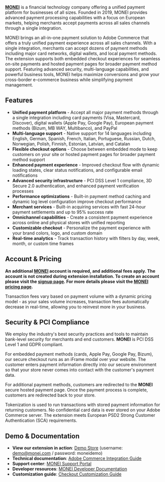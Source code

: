 **[MONEI](https://monei.com)** is a financial technology company offering a unified payment platform for businesses of all sizes. Founded in 2019, MONEI provides advanced payment processing capabilities with a focus on European markets, helping merchants accept payments across all sales channels through a single integration.

MONEI brings an all-in-one payment solution to Adobe Commerce that offers a truly unified payment experience across all sales channels. With a single integration, merchants can accept dozens of payment methods including major card networks, digital wallets, and local payment methods. The extension supports both embedded checkout experiences for seamless on-site payments and hosted payment pages for broader payment method support. Featuring advanced security, multi-language capabilities, and powerful business tools, MONEI helps maximize conversions and grow your cross-border e-commerce business while simplifying payment management.

## Features

- **Unified payment platform** - Accept all major payment methods through a single integration including card payments (Visa, Mastercard, Discover), digital wallets (Apple Pay, Google Pay), European payment methods (Bizum, MB WAY, Multibanco), and PayPal
- **Multi-language support** - Native support for 14 languages including English, German, Spanish, French, Italian, Portuguese, Russian, Dutch, Norwegian, Polish, Finnish, Estonian, Latvian, and Catalan
- **Flexible checkout options** - Choose between embedded mode to keep customers on your site or hosted payment pages for broader payment method support
- **Enhanced payment experience** - Improved checkout flow with dynamic loading states, clear status notifications, and configurable email notifications
- **Advanced security infrastructure** - PCI DSS Level 1 compliance, 3D Secure 2.0 authentication, and enhanced payment verification processes
- **Performance optimizations** - Built-in payment method caching and dynamic log level configuration improve checkout performance
- **Merchant services** - Built-in acquiring services with fast 24-hour payment settlements and up to 95% success rate
- **Omnichannel capabilities** - Create a consistent payment experience across online and physical stores with unified reporting
- **Customizable checkout** - Personalize the payment experience with your brand colors, logo, and custom domain
- **Real-time analytics** - Track transaction history with filters by day, week, month, or custom time frames

## Account & Pricing

**An additional [MONEI](https://monei.com) account is required, and additional fees apply. The account is not created during extension installation. To create an account please visit the [signup page](https://dashboard.monei.com/?action=signUp). For more details please visit the [MONEI pricing page](https://monei.com/pricing/).**

Transaction fees vary based on payment volume with a dynamic pricing model - as your sales volume increases, transaction fees automatically decrease in real-time, allowing you to reinvest more in your business.

## Security & PCI Compliance

We employ the industry's best security practices and tools to maintain bank-level security for merchants and end customers. **MONEI** is PCI DSS Level 1 and GDPR compliant.

For embedded payment methods (cards, Apple Pay, Google Pay, Bizum), our secure checkout runs as an iFrame modal over your website. The customer enters payment information directly into our secure environment so that your store never comes into contact with the customer's payment data.

For additional payment methods, customers are redirected to the **MONEI** secure hosted payment page. Once the payment process is complete, customers are redirected back to your store.

Tokenization is used to run transactions with stored payment information for returning customers. No confidential card data is ever stored on your Adobe Commerce server. The extension meets European PSD2 Strong Customer Authentication (SCA) requirements.

## Demo & Documentation

- **View our extension in action**: [Demo Store](https://magento2-demo.monei.com/) (username: demo@monei.com / password: moneidemo)
- **Technical documentation**: [Adobe Commerce Integration Guide](https://docs.monei.com/docs/e-commerce/adobe-commerce/)
- **Support center**: [MONEI Support Portal](https://support.monei.com/)
- **Developer resources**: [MONEI Developer Documentation](https://docs.monei.com/)
- **Customization guide**: [Checkout Customization Guide](https://support.monei.com/hc/articles/360017814717)
